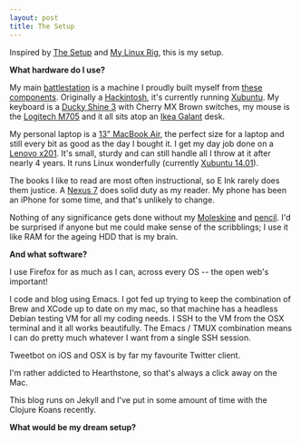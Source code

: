 ```yaml
---
layout: post
title: The Setup
---
```


Inspired by [The Setup](http://usesthis.com/) and
[My Linux Rig](http://www.mylinuxrig.com/tagged/the_linux_setup),
this is my setup.

**What hardware do I use?**

My main [battlestation](http://www.reddit.com/r/battlestations) is a
machine I proudly built myself from
[these components](http://pcpartpicker.com/user/brianrainey/saved/y4D2FT).
Originally a [Hackintosh](http://www.tonymacx86.com/home.php), it's
currently running [Xubuntu](http://www.tonymacx86.com/home.php). My
keyboard is a
[Ducky Shine 3](http://www.duckychannel.com.tw/en/Shine_3_DK9008.html)
with Cherry MX Brown switches, my mouse is the
[Logitech M705](http://www.logitech.com/en-us/product/marathon-mouse-m705)
and it all sits atop an
[Ikea Galant](http://www.ikea.com/us/en/catalog/products/S89806740/#/S29836976)
desk.

My personal laptop is a
[13" MacBook Air](http://support.apple.com/kb/SP683), the perfect size
for a laptop and still every bit as good as the day I bought it. I get
my day job done on a
[Lenovo x201](http://shop.lenovo.com/us/en/laptops/thinkpad/x-series/x201). It's
small, sturdy and can still handle all I throw at it after nearly 4
years. It runs Linux wonderfully (currently
[Xubuntu 14.01](http://xubuntu.org/)).

The books I like to read are most often instructional, so E Ink rarely
does them justice. A [Nexus 7](http://www.google.com/nexus/7/) does
solid duty as my reader. My phone has been an iPhone for some time,
and that's unlikely to change.

Nothing of any significance gets done without my
[Moleskine](http://www.moleskine.com/us/collections/model/product/plain-notebook-large)
and
[pencil](http://www.waterman.com/en/hemisphere/183-stainless-steel-mechanical-pencil-ct-3501170920497.html). I'd
be surprised if anyone but me could make sense of the scribblings; I
use it like RAM for the ageing HDD that is my brain.

**And what software?**

I use Firefox for as much as I can, across every OS -- the open web's
important!

I code and blog using Emacs. I got fed up trying to keep the
combination of Brew and XCode up to date on my mac, so that machine
has a headless Debian testing VM for all my coding needs. I SSH to the
VM from the OSX terminal and it all works beautifully. The Emacs /
TMUX combination means I can do pretty much whatever I want from a
single SSH session.

Tweetbot on iOS and OSX is by far my favourite Twitter client.

I'm rather addicted to Hearthstone, so that's always a click away on
the Mac.

This blog runs on Jekyll and I've put in some amount of time with the
Clojure Koans recently.

**What would be my dream setup?**

